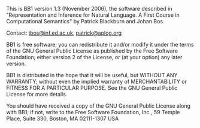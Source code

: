 This is BB1 version 1.3 (November 2006), the software described in
"Representation and Inference for Natural Language. A First Course in
Computational Semantics" by Patrick Blackburn and Johan Bos.

Contact: jbos@inf.ed.ac.uk, patrick@aplog.org

BB1 is free software; you can redistribute it and/or modify it under
the terms of the GNU General Public License as published by the Free
Software Foundation; either version 2 of the License, or (at your
option) any later version.

BB1 is distributed in the hope that it will be useful, but WITHOUT ANY
WARRANTY; without even the implied warranty of MERCHANTABILITY or
FITNESS FOR A PARTICULAR PURPOSE.  See the GNU General Public License
for more details.

You should have received a copy of the GNU General Public License
along with BB1; if not, write to the Free Software Foundation, Inc.,
59 Temple Place, Suite 330, Boston, MA 02111-1307 USA
